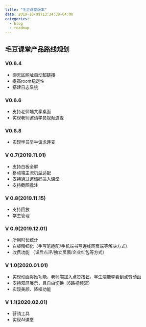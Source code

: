 ```yaml
---
title: "毛豆课堂版本"
date: 2019-10-09T13:34:30-04:00
categories:
  - blog
  - roadmap
---
```


## 毛豆课堂产品路线规划

### V0.6.4

- 聊天区网址自动超链接
- 提高room稳定性
- 搭建日志系统

### V0.6.6

- 支持老师端共享桌面
- 实现老师邀请学员视频连麦

### V0.6.8

- 实现学员举手请求连麦

### V 0.7(2019.11.01)

- 支持白板全屏
- 移动端主流机型适配
- 支持通过邀请码进入课堂
- 支持截图批注

### V 0.8(2019.11.15)

- 支持回放
- 学生管理

### V 0.9(2019.12.01)

- 所用时长统计
- 白板精细化（手写笔适配/手机端书写连线网页端等解决方式）
- 收费功能 （课后点评/独立页面/企业红包等方式）

### V 1.0(2020.01.01)

- 实现动画奖励功能，老师端加入点赞按钮，学生端能够看到点赞动画
- 支持双屏展示，且自由切换（6路视频流）
- 实现美颜、降噪功能

### V 1.1(2020.02.01)

- 营销工具
- 实现AI课堂
